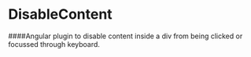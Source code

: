 # DisableContent

####Angular plugin to disable content inside a div from being clicked or focussed through keyboard.
